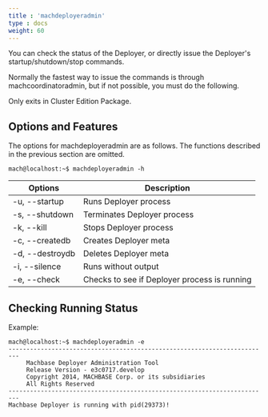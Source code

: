 ```yaml
---
title : 'machdeployeradmin'
type : docs
weight: 60
---
```


You can check the status of the Deployer, or directly issue the Deployer's startup/shutdown/stop commands.

Normally the fastest way to issue the commands is through machcoordinatoradmin, but if not possible, you must do the following.

Only exits in Cluster Edition Package.

## Options and Features

The options for machdeployeradmin are as follows. The functions described in the previous section are omitted.

```
mach@localhost:~$ machdeployeradmin -h
```


|Options|Description|
|--|--|
|-u, --startup | Runs Deployer process|
|-s, --shutdown | Terminates Deployer process|
|-k, --kill | Stops Deployer process|
|-c, --createdb | Creates Deployer meta|
|-d, --destroydb | Deletes Deployer meta|
|-i, --silence | Runs without output|
|-e, --check | Checks to see if Deployer process is running|


## Checking Running Status

Example:

```
mach@localhost:~$ machdeployeradmin -e
-------------------------------------------------------------------------
     Machbase Deployer Administration Tool
     Release Version - e3c0717.develop
     Copyright 2014, MACHBASE Corp. or its subsidiaries
     All Rights Reserved
-------------------------------------------------------------------------
Machbase Deployer is running with pid(29373)!
```

